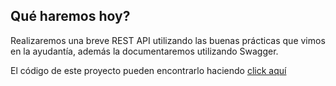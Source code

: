 ## Qué haremos hoy?

Realizaremos una breve REST API utilizando las buenas prácticas que vimos en la ayudantía, además la documentaremos utilizando Swagger.

El código de este proyecto pueden encontrarlo haciendo <a target='_blank' href='https://www.youtube.com/watch?v=SaA_cs4WZHM'>click aquí</a>